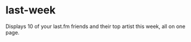 last-week
=========

Displays 10 of your last.fm friends and their top artist this week, all on one page.
